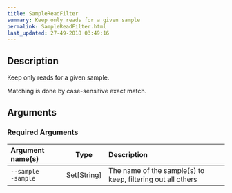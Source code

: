 ```yaml
---
title: SampleReadFilter
summary: Keep only reads for a given sample
permalink: SampleReadFilter.html
last_updated: 27-49-2018 03:49:16
---
```



## Description

Keep only reads for a given sample.

 <p>Matching is done by case-sensitive exact match.</p>

## Arguments

### Required Arguments

| Argument name(s) | Type | Description |
| :--------------- | :--: | :------ |
| `--sample`<br/>`-sample` | Set[String] | The name of the sample(s) to keep, filtering out all others |


